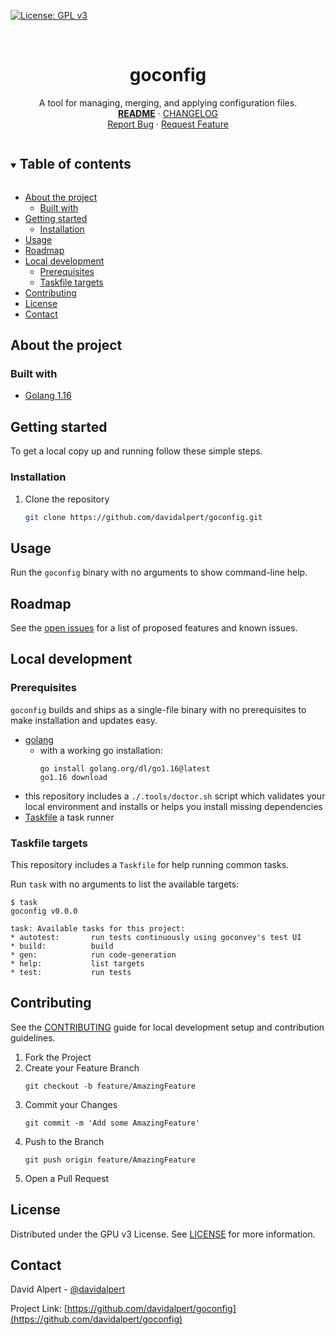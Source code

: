 <!-- PROJECT SHIELDS -->
<!--
*** https://www.markdownguide.org/basic-syntax/#reference-style-links
-->
[![License: GPL v3][license-shield]][license-url]
<!-- [![Issues][issues-shield]][issues-url] -->
<!-- [![Forks][forks-shield]][forks-url] -->
<!-- ![GitHub Contributors][contributors-shield] -->
<!-- ![GitHub Contributors Image][contributors-image-url] -->

<!-- PROJECT LOGO -->
<br />
<h1 align="center">goconfig</h1>

<p align="center">
  A tool for managing, merging, and applying configuration files.
  <br />
  <a href="./README.md"><strong>README</strong></a>
  ·
  <a href="./CHANGELOG.md">CHANGELOG</a>
  <br />
  <!-- <a href="https://github.com/davidalpert/goconfig">View Demo</a>
  · -->
  <a href="https://github.com/davidalpert/goconfig/issues">Report Bug</a>
  ·
  <a href="https://github.com/davidalpert/goconfig/issues">Request Feature</a>
</p>

<details open="open">
  <summary><h2 style="display: inline-block">Table of contents</h2></summary>

- [About the project](#about-the-project)
  - [Built with](#built-with)
- [Getting started](#getting-started)
  - [Installation](#installation)
- [Usage](#usage)
- [Roadmap](#roadmap)
- [Local development](#local-development)
  - [Prerequisites](#prerequisites)
  - [Taskfile targets](#taskfile-targets)
- [Contributing](#contributing)
- [License](#license)
- [Contact](#contact)

</details>

<!-- ABOUT THE PROJECT -->
## About the project

<!-- [![Paper-Moon Screen Shot][product-screenshot]](https://example.com) -->

### Built with

* [Golang 1.16](https://golang.org/)

<!-- GETTING STARTED -->
## Getting started

To get a local copy up and running follow these simple steps.

### Installation

1. Clone the repository
   ```sh
   git clone https://github.com/davidalpert/goconfig.git
   ```

<!-- USAGE EXAMPLES -->
## Usage

Run the `goconfig` binary with no arguments to show command-line help.

<!-- ROADMAP -->
## Roadmap

See the [open issues](https://github.com/davidalpert/goconfig/issues) for a list of proposed features and known issues.

<!-- CONTRIBUTING -->
## Local development

### Prerequisites

`goconfig` builds and ships as a single-file binary with no prerequisites to make installation and updates easy.

* [golang](https://golang.org/doc/manage-install)
  * with a working go installation:
    ```
    go install golang.org/dl/go1.16@latest
    go1.16 download
    ```
* this repository includes a `./.tools/doctor.sh` script which validates your local environment and installs or helps you install missing dependencies
* [Taskfile](https://taskfile.dev/) a task runner

### Taskfile targets

This repository includes a `Taskfile` for help running common tasks.

Run `task` with no arguments to list the available targets:
```
$ task
goconfig v0.0.0

task: Available tasks for this project:
* autotest:       run tests continuously using goconvey's test UI
* build:          build
* gen:            run code-generation
* help:           list targets
* test:           run tests
```

<!-- CONTRIBUTING -->
## Contributing

See the [CONTRIBUTING](CONTRIBUTING.md) guide for local development setup and contribution guidelines.

1. Fork the Project
2. Create your Feature Branch
    ```
    git checkout -b feature/AmazingFeature
    ```
3. Commit your Changes
    ```
    git commit -m 'Add some AmazingFeature'
    ```
4. Push to the Branch
    ```
    git push origin feature/AmazingFeature
    ```
5. Open a Pull Request

<!-- LICENSE -->
## License

Distributed under the GPU v3 License. See [LICENSE](LICENSE) for more information.

<!-- CONTACT -->
## Contact

David Alpert - [@davidalpert](https://twitter.com/davidalpert)

Project Link: [https://github.com/davidalpert/goconfig](https://github.com/davidalpert/goconfig)

<!-- MARKDOWN LINKS & IMAGES -->
<!-- https://www.markdownguide.org/basic-syntax/#reference-style-links -->
[contributors-shield]: https://img.shields.io/github/contributors/davidalpert/goconfig
[contributors-image-url]: https://contrib.rocks/image?repo=davidalpert/goconfig
[forks-shield]: https://img.shields.io/github/forks/davidalpert/goconfig
[forks-url]: https://github.com/davidalpert/goconfig/network/members
[issues-shield]: https://img.shields.io/github/issues/davidalpert/goconfig
[issues-url]: https://github.com/davidalpert/goconfig/issues
[license-shield]: https://img.shields.io/badge/License-GPLv3-blue.svg
[license-url]: https://www.gnu.org/licenses/gpl-3.0